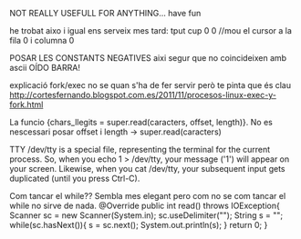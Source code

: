 NOT REALLY USEFULL FOR ANYTHING... have fun


he trobat aixo i igual ens serveix mes tard: tput cup 0 0 //mou el cursor a la fila 0 i columna 0

POSAR LES CONSTANTS NEGATIVES aixi segur que no coincideixen amb ascii
OÍDO BARRA!

explicació fork/exec no se quan s'ha de fer servir però te pinta que és clau
http://cortesfernando.blogspot.com.es/2011/11/procesos-linux-exec-y-fork.html

La funcio {chars_llegits =  super.read(caracters, offset, length)}. No es nescessari posar offset i length -> super.read(caracters)

TTY /dev/tty 
is a special file, representing the terminal for the current process. So, when you echo 1 > /dev/tty, your message ('1') will appear on your screen. Likewise, when you cat /dev/tty, your subsequent input gets duplicated (until you press Ctrl-C).

Com tancar el while?? Sembla mes elegant pero com no se com tancar el while no sirve de nada.
@Override
    public int read() throws IOException{
        Scanner sc = new Scanner(System.in);
        sc.useDelimiter("");
        String s = "";
        while(sc.hasNext()){
            s = sc.next();
            System.out.println(s);
        }
        return 0;
    }
